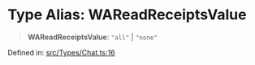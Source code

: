 # Type Alias: WAReadReceiptsValue

> **WAReadReceiptsValue**: `"all"` \| `"none"`

Defined in: [src/Types/Chat.ts:16](https://github.com/Fokusdotid/bail/blob/cf6cc85134e12081bc635cea02cc0eee74033a81/src/Types/Chat.ts#L16)
